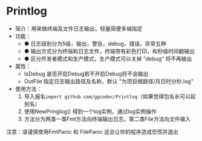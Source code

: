 # Printlog

- 简介：用来做终端及文件日志输出，轻量简便多端指定
- 功能：
  - ● 日志级别分为5级，输出，警告，debug，错误，异常五种
  - ● 输出方式分为终端和日志文件，终端带有彩色打印，和秒级时间戳输出
  - ● 区分开发者模式和生产模式，生产模式可以关掉 ”debug“ 将不再输出
- 属性：
  - IsDebug 是否开启Debug若不开启Debug将不会输出
  - OutFile 指定日志输出路径及名称，默认 "为项目根路径/月日时分秒.log"
- 使用方法：
  1. 导入报名`import github.com/ggcodec/Printlog`（如果觉得包名长可以起别名）
  2. 使用NewPringlog() 得到一个log实例，通过log实例操作
  3. 方法分为两类一类Fmt方法向终端输出日志，第二类File方法向文件输入

注意：请谨慎使用FmtPanic 和 FilePanic 这会让你的程序造成恐慌并退出
